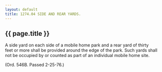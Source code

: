 ```yaml
---
layout: default 
title: 1274.04 SIDE AND REAR YARDS.
---
```


{{ page.title }}
----------------

A side yard on each side of a mobile home park and a rear yard of thirty
feet or more shall be provided around the edge of the park. Such yards
shall not be occupied by or counted as part of an individual mobile home
site.

(Ord. 546B. Passed 2-25-76.)
